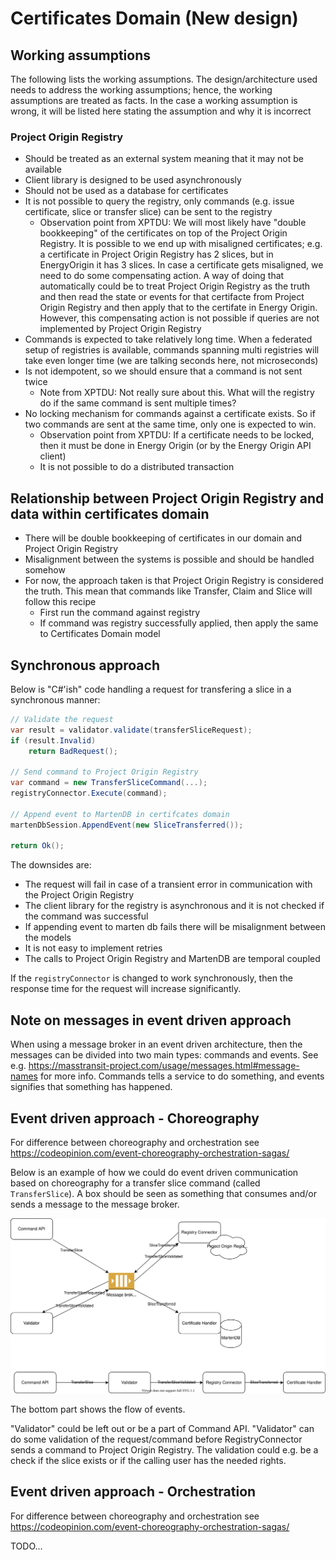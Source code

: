 # Certificates Domain (New design)

## Working assumptions

The following lists the working assumptions. The design/architecture used needs to address the working assumptions; hence, the working assumptions are treated as facts. In the case a working assumption is wrong, it will be listed here stating the assumption and why it is incorrect

### Project Origin Registry

* Should be treated as an external system meaning that it may not be available
* Client library is designed to be used asynchronously
* Should not be used as a database for certificates
* It is not possible to query the registry, only commands (e.g. issue certificate, slice or transfer slice) can be sent to the registry
  * Observation point from XPTDU: We will most likely have "double bookkeeping" of the certificates on top of the Project Origin Registry. It is possible to we end up with misaligned certificates; e.g. a certificate in Project Origin Registry has 2 slices, but in EnergyOrigin it has 3 slices. In case a certificate gets misaligned, we need to do some compensating action. A way of doing that automatically could be to treat Project Origin Registry as the truth and then read the state or events for that certifacte from Project Origin Registry and then apply that to the certifate in Energy Origin. However, this compensating action is not possible if queries are not implemented by Project Origin Registry
* Commands is expected to take relatively long time. When a federated setup of registries is available, commands spanning multi registries will take even longer time (we are talking seconds here, not microseconds)
* Is not idempotent, so we should ensure that a command is not sent twice
  * Note from XPTDU: Not really sure about this. What will the registry do if the same command is sent multiple times?
* No locking mechanism for commands against a certificate exists. So if two commands are sent at the same time, only one is expected to win.
  * Observation point from XPTDU: If a certificate needs to be locked, then it must be done in Energy Origin (or by the Energy Origin API client)
  * It is not possible to do a distributed transaction

## Relationship between Project Origin Registry and data within certificates domain

* There will be double bookkeeping of certificates in our domain and Project Origin Registry
* Misalignment between the systems is possible and should be handled somehow
* For now, the approach taken is that Project Origin Registry is considered the truth. This mean that commands like Transfer, Claim and Slice will follow this recipe
  * First run the command against registry
  * If command was registry successfully applied, then apply the same to Certificates Domain model

## Synchronous approach

Below is "C#'ish" code handling a request for transfering a slice in a synchronous manner:

```cs
// Validate the request
var result = validator.validate(transferSliceRequest);
if (result.Invalid)
    return BadRequest();

// Send command to Project Origin Registry
var command = new TransferSliceCommand(...);
registryConnector.Execute(command);

// Append event to MartenDB in certifcates domain
martenDbSession.AppendEvent(new SliceTransferred());

return Ok();
```

The downsides are:

* The request will fail in case of a transient error in communication with the Project Origin Registry
* The client library for the registry is asynchronous and it is not checked if the command was successful
* If appending event to marten db fails there will be misalignment between the models
* It is not easy to implement retries
* The calls to Project Origin Registry and MartenDB are temporal coupled

If the `registryConnector` is changed to work synchronously, then the response time for the request will increase significantly.

## Note on messages in event driven approach

When using a message broker in an event driven architecture, then the messages can be divided into two main types: commands and events. See e.g. https://masstransit-project.com/usage/messages.html#message-names for more info. Commands tells a service to do something, and events signifies that something has happened.

## Event driven approach - Choreography

For difference between choreography and orchestration see https://codeopinion.com/event-choreography-orchestration-sagas/

Below is an example of how we could do event driven communication based on choreography for a transfer slice command (called `TransferSlice`). A box should be seen as something that consumes and/or sends a message to the message broker.

![Events for transfer slice - choreography](../diagrams/certificates.events.transferslice.choreography.drawio.svg)

The bottom part shows the flow of events.

"Validator" could be left out or be a part of Command API. "Validator" can do some validation of the request/command before RegistryConnector sends a command to Project Origin Registry. The validation could e.g. be a check if the slice exists or if the calling user has the needed rights.

## Event driven approach - Orchestration

For difference between choreography and orchestration see https://codeopinion.com/event-choreography-orchestration-sagas/

TODO...
